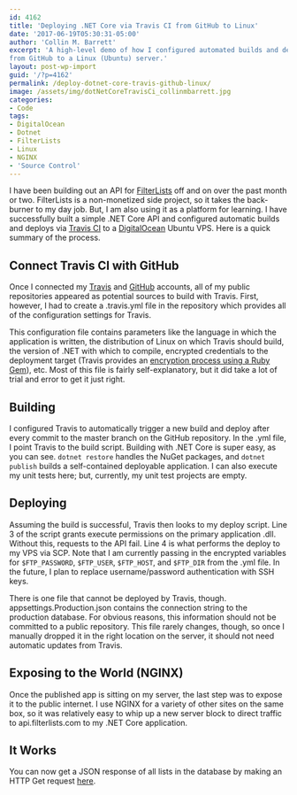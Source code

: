 ```yaml
---
id: 4162
title: 'Deploying .NET Core via Travis CI from GitHub to Linux'
date: '2017-06-19T05:30:31-05:00'
author: 'Collin M. Barrett'
excerpt: 'A high-level demo of how I configured automated builds and deploys of a .NET Core application using Travis CI
from GitHub to a Linux (Ubuntu) server.'
layout: post-wp-import
guid: '/?p=4162'
permalink: /deploy-dotnet-core-travis-github-linux/
image: /assets/img/dotNetCoreTravisCi_collinmbarrett.jpg
categories:
- Code
tags:
- DigitalOcean
- Dotnet
- FilterLists
- Linux
- NGINX
- 'Source Control'
---
```


I have been building out an API for [FilterLists](https://filterlists.com/) off and on over the past month or two.
FilterLists is a non-monetized side project, so it takes the back-burner to my day job. But, I am also using it as a
platform for learning. I have successfully built a simple .NET Core API and configured automatic builds and deploys via
[Travis CI](https://travis-ci.org/collinbarrett/FilterLists) to a [DigitalOcean](https://www.digitalocean.com) Ubuntu
VPS. Here is a quick summary of the process.

## Connect Travis CI with GitHub

Once I connected my [Travis](https://travis-ci.org/) and [GitHub](https://github.com/) accounts, all of my public
repositories appeared as potential sources to build with Travis. First, however, I had to create a .travis.yml file in
the repository which provides all of the configuration settings for Travis.

This configuration file contains parameters like the language in which the application is written, the distribution of
Linux on which Travis should build, the version of .NET with which to compile, encrypted credentials to the deployment
target (Travis provides an [encryption process using a Ruby Gem](https://docs.travis-ci.com/user/encryption-keys/)),
etc. Most of this file is fairly self-explanatory, but it did take a lot of trial and error to get it just right.

## Building

I configured Travis to automatically trigger a new build and deploy after every commit to the master branch on the
GitHub repository. In the .yml file, I point Travis to the build script. Building with .NET Core is super easy, as you
can see. `dotnet restore` handles the NuGet packages, and `dotnet publish` builds a self-contained deployable
application. I can also execute my unit tests here; but, currently, my unit test projects are empty.

## Deploying

Assuming the build is successful, Travis then looks to my deploy script. Line 3 of the script grants execute permissions
on the primary application .dll. Without this, requests to the API fail. Line 4 is what performs the deploy to my VPS
via SCP. Note that I am currently passing in the encrypted variables for `$FTP_PASSWORD`, `$FTP_USER`, `$FTP_HOST`, and
`$FTP_DIR` from the .yml file. In the future, I plan to replace username/password authentication with SSH keys.

There is one file that cannot be deployed by Travis, though. appsettings.Production.json contains the connection string
to the production database. For obvious reasons, this information should not be committed to a public repository. This
file rarely changes, though, so once I manually dropped it in the right location on the server, it should not need
automatic updates from Travis.

## Exposing to the World (NGINX)

Once the published app is sitting on my server, the last step was to expose it to the public internet. I use NGINX for a
variety of other sites on the same box, so it was relatively easy to whip up a new server block to direct traffic to
api.filterlists.com to my .NET Core application.

## It Works

You can now get a JSON response of all lists in the database by making an HTTP Get request
[here](https://filterlists.com/api/).